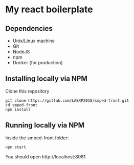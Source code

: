 # My react boilerplate

## Dependencies

* Unix/Linux machine
* Git
* NodeJS
* npm
* Docker (for production)

## Installing locally via NPM

Clone this repository

```
git clone https://gitlab.com/LABXP2018/smped-front.git
cd smped-front
npm install
```

## Running locally via NPM

Inside the smped-front folder:
```
npm start
```
You should open http://localhost:8081
